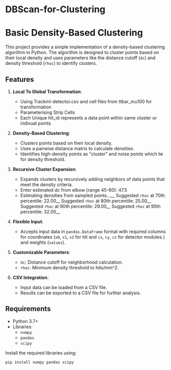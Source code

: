 # DBScan-for-Clustering

# Basic Density-Based Clustering

This project provides a simple implementation of a density-based clustering algorithm in Python. The algorithm is designed to cluster points based on their local density and uses parameters like the distance cutoff (`dc`) and density threshold (`rhoc`) to identify clusters.

## Features

1. **Local To Global Transformation**:
   - Using Trackml-detector.csv and cell files from ttbar_mu100 for transformation
   - Parameterising Strip Cells
   - Each Unique hit_id represents a data point within same cluster or indivual points

2. **Density-Based Clustering**:
   - Clusters points based on their local density.
   - Uses a pairwise distance matrix to calculate densities.
   - Identifies high-density points as "cluster" and noise points which lie for density threshold.

3. **Recursive Cluster Expansion**:
   - Expands clusters by recursively adding neighbors of data points that meet the density criteria.
   - Enter estimated dc from elbow (range 45-60): 47.5
   - Estimating densities from sampled points...__
     Suggested `rhoc` at 70th percentile: 22.00__
     Suggested `rhoc` at 80th percentile: 25.00__
     Suggested `rhoc` at 90th percentile: 29.00__
     Suggested `rhoc` at 95th percentile: 32.00__

3. **Flexible Input**:
   - Accepts input data in `pandas.DataFrame` format with required columns for coordinates (`x0`, `x1`, `x2` for hit and `cx`, `cy`, `cz` for detector modules.) and weights (`values`).

4. **Customizable Parameters**:
   - `dc`: Distance cutoff for neighborhood calculation.
   - `rhoc`: Minimum density threshold to hits/mm^2.

5. **CSV Integration**:
   - Input data can be loaded from a CSV file.
   - Results can be exported to a CSV file for further analysis.

## Requirements

- Python 3.7+
- Libraries:
  - `numpy`
  - `pandas`
  - `scipy`

Install the required libraries using:
```bash
pip install numpy pandas scipy
